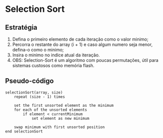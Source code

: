 # Selection Sort

## Estratégia

1. Defina o primeiro elemento de cada iteração como o valor minimo;
2. Percorra o restante do array (i + 1) e caso algum numero seja menor, defina-o como o minimo;
3. Insira o minimo no indice atual da iteração.
4. OBS: Selection-Sort é um algoritmo com poucas permutações, útil para sistemas custosos como memória flash.

## Pseudo-código

```
selectionSort(array, size)
    repeat (size - 1) times

    set the first unsorted element as the minimum
    for each of the unsorted elements
        if element < currentMinimum
            set element as new minimum

    swap minimum with first unsorted position
end selectionSort
```

